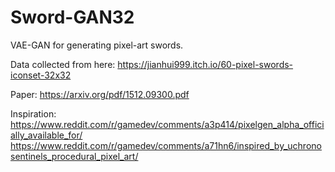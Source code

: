 # Sword-GAN32
VAE-GAN for generating pixel-art swords.

Data collected from here:
https://jianhui999.itch.io/60-pixel-swords-iconset-32x32

Paper:
https://arxiv.org/pdf/1512.09300.pdf

Inspiration:
https://www.reddit.com/r/gamedev/comments/a3p414/pixelgen_alpha_officially_available_for/
https://www.reddit.com/r/gamedev/comments/a71hn6/inspired_by_uchronosentinels_procedural_pixel_art/
